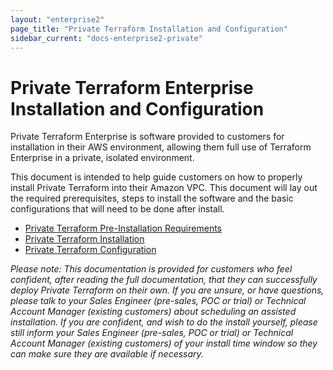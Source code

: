 ```yaml
---
layout: "enterprise2"
page_title: "Private Terraform Installation and Configuration"
sidebar_current: "docs-enterprise2-private"
---
```


# Private Terraform Enterprise Installation and Configuration

Private Terraform Enterprise is software provided to customers for installation in their AWS environment, allowing them full use of Terraform Enterprise in a private, isolated environment.

This document is intended to help guide customers on how to properly install Private Terraform into their Amazon VPC. This document will lay out the required prerequisites, steps to install the software and the basic configurations that will need to be done after install.

- [Private Terraform Pre-Installation Requirements](./pre-install.html)
- [Private Terraform Installation](./install.html)
- [Private Terraform Configuration](./config.html)

*Please note: This documentation is provided for customers who feel confident, after reading the full documentation, that they can successfully deploy Private Terraform on their own. If you are unsure, or have questions, please talk to your Sales Engineer \(pre-sales, POC or trial\) or Technical Account Manager \(existing customers\) about scheduling an assisted installation. If you are confident, and wish to do the install yourself, please still inform your Sales Engineer \(pre-sales, POC or trial\) or Technical Account Manager \(existing customers\) of your install time window so they can make sure they are available if necessary.*